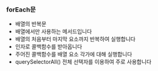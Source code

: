 ### forEach문
- 배열의 반복문
- 배열에서만 사용하는 메서드입니다
- 배열의 처음부터 마지막 요소까지 반복하여 실행합니다
- 인자로 콜백함수를 받아옵니다
- 주어진 콜백함수를 배열 요소 각가에 대해 실행합니다
- querySelectorAll() 전체 선택자를 이용하여 주로 사용합니다